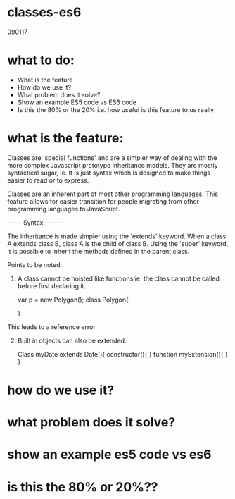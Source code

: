 # classes-es6
090117

# what to do:
  * What is the feature
  * How do we use it?
  * What problem does it solve?
  * Show an example ES5 code vs ES6 code
  * Is this the 80% or the 20% i.e. how useful is this feature to us really

# what is the feature:

Classes are 'special functions' and are a simpler way of dealing with the more complex Javascript prototype inheritance models. They are mostly syntactical sugar, ie. It is just syntax which is designed to make things easier to read or to express.

Classes are an inherent part of most other programming languages. This feature allows for easier transition for people migrating from other programming languages to JavaScript.

----- Syntax ------

The inheritance is made simpler using the 'extends' keyword. When a class A extends class B, class A is the child of class B. Using the 'super' keyword, it is possible to inherit the methods defined in the parent class.

Points to be noted:
1. A class cannot be hoisted like functions ie. the class cannot be called before first declaring it.

    var p = new Polygon();
    class Polygon{

    }


  This leads to a reference error

2. Built in objects can also be extended.

      Class myDate extends Date(){
        constructor(){
        }
        function myExtension(){
        }
      }

  
# how do we use it?

# what problem does it solve?

# show an example es5 code vs es6

# is this the 80% or 20%??

